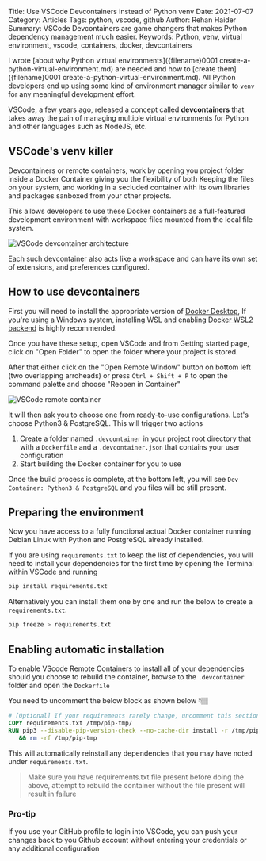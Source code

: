 Title: Use VSCode Devcontainers instead of Python venv
Date: 2021-07-07
Category: Articles
Tags: python, vscode, github
Author: Rehan Haider
Summary: VSCode Devcontainers are game changers that makes Python dependency management much easier. 
Keywords: Python, venv, virtual environment, vscode, containers, docker, devcontainers

I wrote [about why Python virtual environments]({filename}0001 create-a-python-virtual-environment.md) are needed and how to [create them]({filename}0001 create-a-python-virtual-environment.md). All Python developers end up using some kind of environment manager similar to `venv` for any meaningful development effort. 

VSCode, a few years ago, released a concept called **devcontainers** that takes away the pain of managing multiple virtual environments for Python and other languages such as NodeJS, etc.

## VSCode's venv killer

Devcontainers or remote containers, work by opening you project folder inside a Docker Container giving you the flexibility of both Keeping the files on your system, and working in a secluded container with its own libraries and packages sanboxed from your other projects. 

This allows developers to use these Docker containers as a full-featured development environment with workspace files mounted from the local file system. 

![VSCode devcontainer architecture]({static}/images/s0003/architecture-containers.png)

Each such devcontainer also acts like a workspace and can have its own set of extensions, and preferences configured.

## How to use devcontainers

First you will need to install the appropriate version of [Docker Desktop](https://www.docker.com/products/docker-desktop), If you're using a Windows system, installing WSL and enabling [Docker WSL2 backend](https://aka.ms/vscode-remote/containers/docker-wsl2) is highly recommended. 

Once you have these setup, open VSCode and from Getting started page, click on "Open Folder" to open the folder where your project is stored.

After that either click on the "Open Remote Window" button on bottom left (two overlapping arroheads) or press `Ctrl + Shift + P` to open the command palette and choose "Reopen in Container" 

![VSCode remote container]({static}/images/s0003/remote-container.png)

It will then ask you to choose one from ready-to-use configurations. Let's choose Python3 & PostgreSQL. This will trigger two actions

1. Create a folder named `.devcontainer` in your project root directory that with a `Dockerfile` and a `.devcontainer.json` that contains your user configuration
2. Start building the Docker container for you to use

Once the build process is complete, at the bottom left, you will see `Dev Container: Python3 & PostgreSQL` and you files will be still present.

## Preparing the environment

Now you have access to a fully functional actual Docker container running Debian Linux with Python and PostgreSQL already installed. 

If you are using `requirements.txt` to keep the list of dependencies, you will need to install your dependencies for the first time by opening the Terminal within VSCode and running

```bash
pip install requirements.txt
```

Alternatively you can install them one by one and run the below to create a `requirements.txt`.

```bash
pip freeze > requirements.txt
```

## Enabling automatic installation

To enable VScode Remote Containers to install all of your dependencies should you choose to rebuild the container, browse to the `.devcontainer` folder and open the `Dockerfile`

You need to uncomment the below block as shown below 👇🏽

```dockerfile
# [Optional] If your requirements rarely change, uncomment this section to add them to the image.
COPY requirements.txt /tmp/pip-tmp/
RUN pip3 --disable-pip-version-check --no-cache-dir install -r /tmp/pip-tmp/requirements.txt \
   && rm -rf /tmp/pip-tmp
```

This will automatically reinstall any dependencies that you may have noted under `requirements.txt`. 

> Make sure you have requirements.txt file present before doing the above, attempt to rebuild the container without the file present will result in failure

### Pro-tip
If you use your GitHub profile to login into VSCode, you can push your changes back to you Github account without entering your credentials or any additional configuration